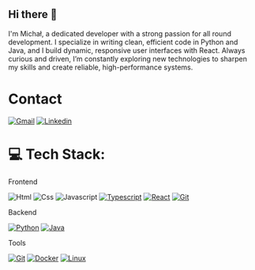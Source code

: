 ## Hi there 👋

I'm Michał, a dedicated developer with a strong passion for all round development. I specialize in writing clean, efficient code in Python and Java, and I build dynamic, responsive user interfaces with React. Always curious and driven, I’m constantly exploring new technologies to sharpen my skills and create reliable, high-performance systems.

# Contact

[![Gmail](https://skillicons.dev/icons?i=gmail)](mailto:michalryz2003@gmail.com) [![Linkedin](https://skillicons.dev/icons?i=linkedin)](https://kotlinlang.org)

# 💻 Tech Stack:

Frontend

![Html](https://skillicons.dev/icons?i=html) ![Css](https://skillicons.dev/icons?i=css) ![Javascript](https://skillicons.dev/icons?i=javascript) [![Typescript](https://skillicons.dev/icons?i=typescript)](https://www.typescriptlang.org/) [![React](https://skillicons.dev/icons?i=react)](https://react.dev/) [![Git](https://skillicons.dev/icons?i=bootstrap)](https://getbootstrap.com/)

Backend

[![Python](https://skillicons.dev/icons?i=python)](https://www.python.org) [![Java](https://skillicons.dev/icons?i=java)](https://www.java.com)

Tools

[![Git](https://skillicons.dev/icons?i=git)](https://git-scm.com/) [![Docker](https://skillicons.dev/icons?i=docker)](https://www.docker.com/) [![Linux](https://skillicons.dev/icons?i=linux)](https://www.linux.org/)
